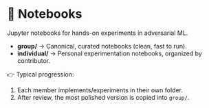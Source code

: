 # 📂 Notebooks

Jupyter notebooks for hands-on experiments in adversarial ML.

- **group/** → Canonical, curated notebooks (clean, fast to run).
- **individual/** → Personal experimentation notebooks, organized by contributor.

👉 Typical progression:

1. Each member implements/experiments in their own folder.
2. After review, the most polished version is copied into `group/`.
